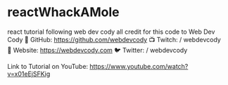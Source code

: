 # reactWhackAMole
react tutorial following web dev cody
all credit for this code to Web Dev Cody
📁 GitHub: https://github.com/webdevcody
📺 Twitch:   / webdevcody  
🤖 Website: https://webdevcody.com
🐦 Twitter:   / webdevcody  

Link to Tutorial on YouTube: https://www.youtube.com/watch?v=x01eEjSFKig
